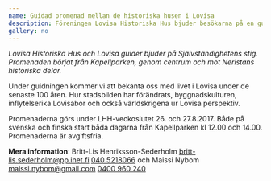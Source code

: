 ```yaml
---
name: Guidad promenad mellan de historiska husen i Lovisa
description: Föreningen Lovisa Historiska Hus bjuder besökarna på en guidad rundtur Finlands jubileumsår till ära. Rundturen ”Finland 100 – Lovisa 100” har planerats av Lovisa guider.
gallery: no
---
```

*Lovisa Historiska Hus och Lovisa guider bjuder på Självständighetens stig. Promenaden börjat från Kapellparken, genom centrum och mot Neristans historiska delar.*

Under guidningen kommer vi att bekanta oss med livet i Lovisa under de senaste 100 åren. Hur stadsbilden har förändrats, byggnadskulturen, inflytelserika Lovisabor och också världskrigena ur Lovisa perspektiv.

Promenaderna görs under LHH-veckoslutet 26. och 27.8.2017. Både på svenska och finska start båda dagarna från Kapellparken kl 12.00 och 14.00. Promenaderna är avgiftsfria.

**Mera information**: Britt-Lis Henriksson-Sederholm [britt-lis.sederholm@pp.inet.fi](mailto:britt-lis.sederholm@pp.inet.fi) [040 5218066](tel:+358405218066) och Maissi Nybom [maissi.nybom@gmail.com](mailto:maissi.nybom@gmail.com) [0400 960 240](tel:+358400960240)
